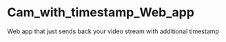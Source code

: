# Cam_with_timestamp_Web_app
Web app that just sends back your video stream with additional timestamp
